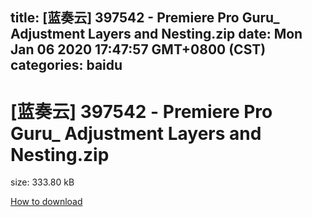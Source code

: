
title: [蓝奏云]   397542 - Premiere Pro Guru_ Adjustment Layers and Nesting.zip
date: Mon Jan 06 2020 17:47:57 GMT+0800 (CST)    
categories: baidu
---

# [蓝奏云]   397542 - Premiere Pro Guru_ Adjustment Layers and Nesting.zip
size: 333.80 kB
 
 

[How to download](https://bpcam.bemobtrk.com/go/2ceec3aa-1ca2-46d6-b9ff-aaa5c184517c?jno=4864)
